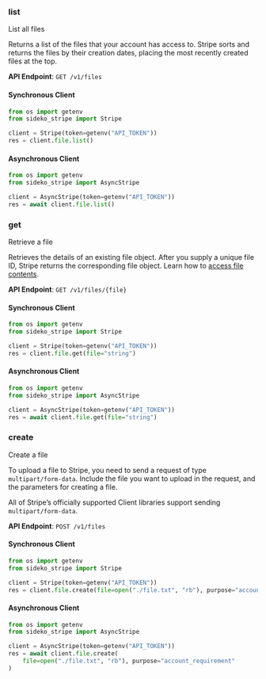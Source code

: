 
### list <a name="list"></a>
List all files

<p>Returns a list of the files that your account has access to. Stripe sorts and returns the files by their creation dates, placing the most recently created files at the top.</p>

**API Endpoint**: `GET /v1/files`

#### Synchronous Client

```python
from os import getenv
from sideko_stripe import Stripe

client = Stripe(token=getenv("API_TOKEN"))
res = client.file.list()
```

#### Asynchronous Client

```python
from os import getenv
from sideko_stripe import AsyncStripe

client = AsyncStripe(token=getenv("API_TOKEN"))
res = await client.file.list()
```

### get <a name="get"></a>
Retrieve a file

<p>Retrieves the details of an existing file object. After you supply a unique file ID, Stripe returns the corresponding file object. Learn how to <a href="/docs/file-upload#download-file-contents">access file contents</a>.</p>

**API Endpoint**: `GET /v1/files/{file}`

#### Synchronous Client

```python
from os import getenv
from sideko_stripe import Stripe

client = Stripe(token=getenv("API_TOKEN"))
res = client.file.get(file="string")
```

#### Asynchronous Client

```python
from os import getenv
from sideko_stripe import AsyncStripe

client = AsyncStripe(token=getenv("API_TOKEN"))
res = await client.file.get(file="string")
```

### create <a name="create"></a>
Create a file

<p>To upload a file to Stripe, you need to send a request of type <code>multipart/form-data</code>. Include the file you want to upload in the request, and the parameters for creating a file.</p>

<p>All of Stripe’s officially supported Client libraries support sending <code>multipart/form-data</code>.</p>

**API Endpoint**: `POST /v1/files`

#### Synchronous Client

```python
from os import getenv
from sideko_stripe import Stripe

client = Stripe(token=getenv("API_TOKEN"))
res = client.file.create(file=open("./file.txt", "rb"), purpose="account_requirement")
```

#### Asynchronous Client

```python
from os import getenv
from sideko_stripe import AsyncStripe

client = AsyncStripe(token=getenv("API_TOKEN"))
res = await client.file.create(
    file=open("./file.txt", "rb"), purpose="account_requirement"
)
```
